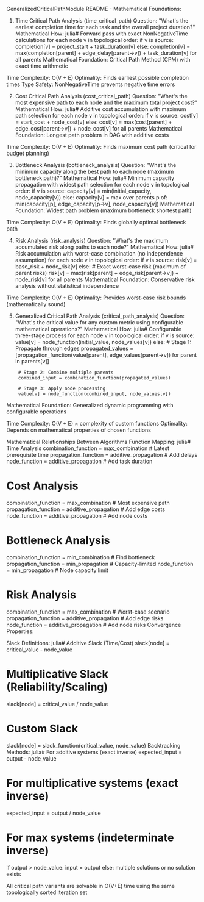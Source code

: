 GeneralizedCriticalPathModule README - Mathematical Foundations:
1. Time Critical Path Analysis (time_critical_path)
Question: "What's the earliest completion time for each task and the overall project duration?"
Mathematical How:
julia# Forward pass with exact NonNegativeTime calculations
for each node v in topological order:
    if v is source:
        completion[v] = project_start + task_duration[v]
    else:
        completion[v] = max(completion[parent] + edge_delay[parent→v]) + task_duration[v]
                       for all parents
Mathematical Foundation: Critical Path Method (CPM) with exact time arithmetic

Time Complexity: O(V + E)
Optimality: Finds earliest possible completion times
Type Safety: NonNegativeTime prevents negative time errors

2. Cost Critical Path Analysis (cost_critical_path)
Question: "What's the most expensive path to each node and the maximum total project cost?"
Mathematical How:
julia# Additive cost accumulation with maximum path selection
for each node v in topological order:
    if v is source:
        cost[v] = start_cost + node_cost[v]
    else:
        cost[v] = max(cost[parent] + edge_cost[parent→v]) + node_cost[v]
                 for all parents
Mathematical Foundation: Longest path problem in DAG with additive costs

Time Complexity: O(V + E)
Optimality: Finds maximum cost path (critical for budget planning)

3. Bottleneck Analysis (bottleneck_analysis)
Question: "What's the minimum capacity along the best path to each node (maximum bottleneck path)?"
Mathematical How:
julia# Minimum capacity propagation with widest path selection
for each node v in topological order:
    if v is source:
        capacity[v] = min(initial_capacity, node_capacity[v])
    else:
        capacity[v] = max over parents p of:
            min(capacity[p], edge_capacity[p→v], node_capacity[v])
Mathematical Foundation: Widest path problem (maximum bottleneck shortest path)

Time Complexity: O(V + E)
Optimality: Finds globally optimal bottleneck path

4. Risk Analysis (risk_analysis)
Question: "What's the maximum accumulated risk along paths to each node?"
Mathematical How:
julia# Risk accumulation with worst-case combination (no independence assumption)
for each node v in topological order:
    if v is source:
        risk[v] = base_risk + node_risk[v]
    else:
        # Exact worst-case risk (maximum of parent risks)
        risk[v] = max(risk[parent] + edge_risk[parent→v]) + node_risk[v]
                 for all parents
Mathematical Foundation: Conservative risk analysis without statistical independence

Time Complexity: O(V + E)
Optimality: Provides worst-case risk bounds (mathematically sound)

5. Generalized Critical Path Analysis (critical_path_analysis)
Question: "What's the critical value for any custom metric using configurable mathematical operations?"
Mathematical How:
julia# Configurable three-stage process
for each node v in topological order:
    if v is source:
        value[v] = node_function(initial_value, node_values[v])
    else:
        # Stage 1: Propagate through edges
        propagated_values = [propagation_function(value[parent], edge_values[parent→v])
                           for parent in parents[v]]
        
        # Stage 2: Combine multiple parents
        combined_input = combination_function(propagated_values)
        
        # Stage 3: Apply node processing
        value[v] = node_function(combined_input, node_values[v])
Mathematical Foundation: Generalized dynamic programming with configurable operations

Time Complexity: O(V + E) × complexity of custom functions
Optimality: Depends on mathematical properties of chosen functions


Mathematical Relationships Between Algorithms
Function Mapping:
julia# Time Analysis
combination_function = max_combination      # Latest prerequisite time
propagation_function = additive_propagation # Add delays  
node_function = additive_propagation       # Add task duration

# Cost Analysis  
combination_function = max_combination      # Most expensive path
propagation_function = additive_propagation # Add edge costs
node_function = additive_propagation       # Add node costs

# Bottleneck Analysis
combination_function = min_combination      # Find bottleneck
propagation_function = min_propagation     # Capacity-limited
node_function = min_propagation           # Node capacity limit

# Risk Analysis
combination_function = max_combination      # Worst-case scenario
propagation_function = additive_propagation # Add edge risks  
node_function = additive_propagation       # Add node risks
Convergence Properties:




Slack Definitions:
julia# Additive Slack (Time/Cost)
slack[node] = critical_value - node_value

# Multiplicative Slack (Reliability/Scaling)
slack[node] = critical_value / node_value  

# Custom Slack
slack[node] = slack_function(critical_value, node_value)
Backtracking Methods:
julia# For additive systems (exact inverse)
expected_input = output - node_value

# For multiplicative systems (exact inverse)
expected_input = output / node_value

# For max systems (indeterminate inverse)
if output > node_value: input = output
else: multiple solutions or no solution exists







All critical path variants are solvable in O(V+E) time using the same topologically sorted iteration set